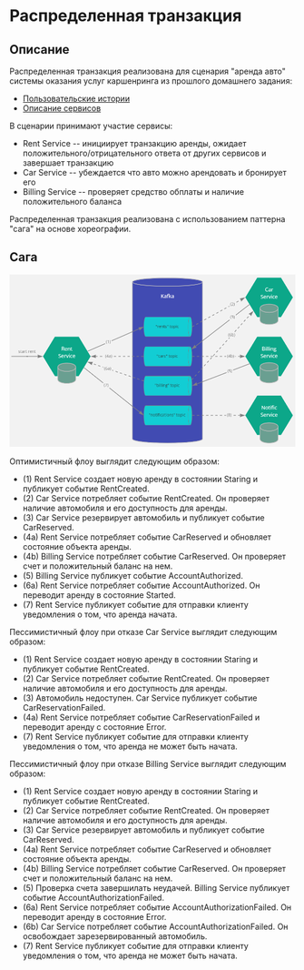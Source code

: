 # Распределенная транзакция

## Описание

Распределенная транзакция реализована для сценария "аренда авто" системы оказания услуг каршенринга из прошлого домашнего задания:

- [Пользовательские истории](https://github.com/andreyp123/otus-arch/blob/main/hw08/user-stories.md)
- [Описание сервисов](https://github.com/andreyp123/otus-arch/blob/main/hw08/services.md)

В сценарии принимают участие сервисы:

- Rent Service -- инициирует транзакцию аренды, ожидает положительного/отрицательного ответа от других сервисов и завершает транзакцию
- Car Service -- убеждается что авто можно арендовать и бронирует его
- Billing Service -- проверяет средство обплаты и наличие положительного баланса

Распределенная транзакция реализована с использованием паттерна "сага" на основе хореографии.

## Сага

![sync_http_only](diagrams/start-rent-saga.png)

Оптимистичный флоу выглядит следующим образом:

- (1) Rent Service создает новую аренду в состоянии Staring и публикует событие RentCreated.
- (2) Car Service потребляет событие RentCreated. Он проверяет наличие автомобиля и его доступность для аренды.
- (3) Car Service резервирует автомобиль и публикует событие CarReserved.
- (4a) Rent Service потребляет событие CarReserved и обновляет состояние объекта аренды.
- (4b) Billing Service потребляет событие CarReserved. Он проверяет счет и положительный баланс на нем.
- (5) Billing Service публикует событие AccountAuthorized.
- (6a) Rent Service потребляет событие AccountAuthorized. Он переводит аренду в состояние Started.
- (7) Rent Service публикует событие для отправки клиенту уведомления о том, что аренда начата.

Пессимистичный флоу при отказе Car Service выглядит следующим образом:

- (1) Rent Service создает новую аренду в состоянии Staring и публикует событие RentCreated.
- (2) Car Service потребляет событие RentCreated. Он проверяет наличие автомобиля и его доступность для аренды.
- (3) Автомобиль недоступен. Car Service публикует событие CarReservationFailed.
- (4a) Rent Service потребляет событие CarReservationFailed и переводит аренду с состояние Error.
- (7) Rent Service публикует событие для отправки клиенту уведомления о том, что аренда не может быть начата.

Пессимистичный флоу при отказе Billing Service выглядит следующим образом:

- (1) Rent Service создает новую аренду в состоянии Staring и публикует событие RentCreated.
- (2) Car Service потребляет событие RentCreated. Он проверяет наличие автомобиля и его доступность для аренды.
- (3) Car Service резервирует автомобиль и публикует событие CarReserved.
- (4a) Rent Service потребляет событие CarReserved и обновляет состояние объекта аренды.
- (4b) Billing Service потребляет событие CarReserved. Он проверяет счет и положительный баланс на нем.
- (5) Проверка счета завершилать неудачей. Billing Service публикует событие AccountAuthorizationFailed.
- (6a) Rent Service потребляет событие AccountAuthorizationFailed. Он переводит аренду в состояние Error.
- (6b) Car Service потребляет событие AccountAuthorizationFailed. Он освобождает зарезервированный автомобиль.
- (7) Rent Service публикует событие для отправки клиенту уведомления о том, что аренда не может быть начата.
